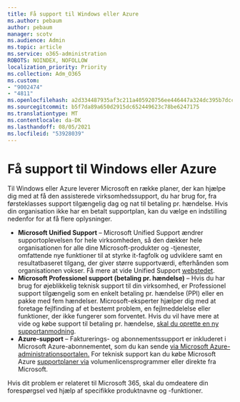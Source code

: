 ```yaml
---
title: Få support til Windows eller Azure
ms.author: pebaum
author: pebaum
manager: scotv
ms.audience: Admin
ms.topic: article
ms.service: o365-administration
ROBOTS: NOINDEX, NOFOLLOW
localization_priority: Priority
ms.collection: Adm_O365
ms.custom:
- "9002474"
- "4811"
ms.openlocfilehash: a2d334487935af3c211a405920756ee446447a324dc395b7dcca253675ca9088
ms.sourcegitcommit: b5f7da89a650d2915dc652449623c78be6247175
ms.translationtype: MT
ms.contentlocale: da-DK
ms.lasthandoff: 08/05/2021
ms.locfileid: "53928039"
---
```

# <a name="get-support-for-windows-or-azure"></a>Få support til Windows eller Azure

Til Windows eller Azure leverer Microsoft en række planer, der kan hjælpe dig med at få den assisterede virksomhedssupport, du har brug for, fra førsteklasses support tilgængelig dag og nat til betaling pr. hændelse. Hvis din organisation ikke har en betalt supportplan, kan du vælge en indstilling nedenfor for at få flere oplysninger.

- **Microsoft Unified Support** – Microsoft Unified Support ændrer supportoplevelsen for hele virksomheden, så den dækker hele organisationen for alle dine Microsoft-produkter og -tjenester, omfattende nye funktioner til at styrke it-fagfolk og udviklere samt en resultatbaseret tilgang, der giver større supportværdi, efterhånden som organisationen vokser. Få mere at vide Unified Support [webstedet](https://aka.ms/unified-support).
- **Microsoft Professionel support (betaling pr. hændelse)** – Hvis du har brug for øjeblikkelig teknisk support til din virksomhed, er Professionel support tilgængelig som en enkelt betaling pr. hændelse (PPI) eller en pakke med fem hændelser. Microsoft-eksperter hjælper dig med at foretage fejlfinding af et bestemt problem, en fejlmeddelelse eller funktioner, der ikke fungerer som forventet. Hvis du vil have mere at vide og købe support til betaling pr. hændelse, [skal du oprette en ny supportanmodning](https://support.microsoft.com/supportforbusiness/productselection).
- **Azure-support** – Fakturerings- og abonnementssupport er inkluderet i Microsoft Azure-abonnementet, som du kan sende [via Microsoft Azure-administrationsportalen.](https://portal.azure.com/) For teknisk support kan du købe Microsoft Azure [supportplaner via](https://azure.microsoft.com/support/plans/) volumenlicensprogrammer eller direkte fra Microsoft.

Hvis dit problem er relateret til Microsoft 365, skal du omdeatere din forespørgsel ved hjælp af specifikke produktnavne og -funktioner.
